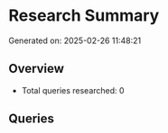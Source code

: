 # Research Summary

Generated on: 2025-02-26 11:48:21

## Overview
- Total queries researched: 0

## Queries

